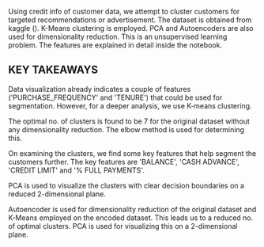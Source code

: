 Using credit info of customer data, we attempt to cluster customers for targeted recommendations or advertisement. The dataset is obtained from kaggle (). K-Means clustering is employed. PCA and Autoencoders are also used for dimensionality reduction. This is an unsupervised learning problem. The features are explained in detail inside the notebook.

## KEY TAKEAWAYS

Data visualization already indicates a couple of features ('PURCHASE_FREQUENCY' and 'TENURE') that could be used for segmentation. However, for a deeper analysis, we use K-means clustering.

The optimal no. of clusters is found to be 7 for the original dataset without any dimensionality reduction. The elbow method is used for determining this.

On examining the clusters, we find some key features that help segment the customers further. The key features are 'BALANCE', 'CASH ADVANCE', 'CREDIT LIMIT' and '% FULL PAYMENTS'. 

PCA is used to visualize the clusters with clear decision boundaries on a reduced 2-dimensional plane.

Autoencoder is used for dimensionality reduction of the original dataset and K-Means employed on the encoded dataset. This leads us to a reduced no. of optimal clusters. PCA is used for visualizing this on a 2-dimensional plane.

